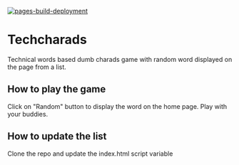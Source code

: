 [![pages-build-deployment](https://github.com/psrdotcom/techcharads/actions/workflows/pages/pages-build-deployment/badge.svg)](https://github.com/psrdotcom/techcharads/actions/workflows/pages/pages-build-deployment)

# Techcharads
Technical words based dumb charads game with random word displayed on the page from a list.

## How to play the game
Click on "Random" button to display the word on the home page.
Play with your buddies.

## How to update the list
Clone the repo and update the index.html script variable

